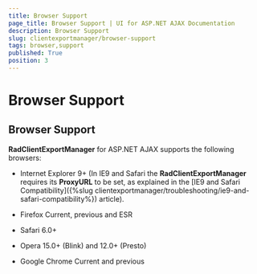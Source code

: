 ```yaml
---
title: Browser Support
page_title: Browser Support | UI for ASP.NET AJAX Documentation
description: Browser Support
slug: clientexportmanager/browser-support
tags: browser,support
published: True
position: 3
---
```


# Browser Support



## Browser Support

**RadClientExportManager** for ASP.NET AJAX supports the following browsers:

* Internet Explorer 9+ (In IE9 and Safari the **RadClientExportManager** requires its **ProxyURL** to be set, as explained in the [IE9 and Safari Compatibility]({%slug clientexportmanager/troubleshooting/ie9-and-safari-compatibility%}) article).

* Firefox Current, previous and ESR

* Safari 6.0+

* Opera 15.0+ (Blink) and 12.0+ (Presto)

* Google Chrome Current and previous
